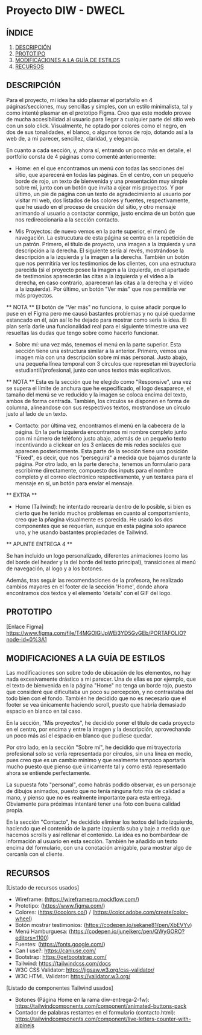 # Proyecto DIW - DWECL

## ÍNDICE   
1. [DESCRIPCIÓN](#id1)
2. [PROTOTIPO](#id2)
3. [MODIFICACIONES A LA GUÍA DE ESTILOS](#id3)
4. [RECURSOS](#id4)

## DESCRIPCIÓN<a name="id1"></a>
Para el proyecto, mi idea ha sido plasmar el portafolio en 4 páginas/secciones, muy sencillas y simples, con un estilo minimalista,
tal y como intenté plasmar en el prototipo Figma. Creo que este modelo provee de mucha accesibilidad al usuario para llegar
a cualquier parte del sitio web con un solo click. Visualmente, he optado por colores como el negro, en dos de sus tonalidades, 
el blanco, o algunos tonos de rojo, dotando así a la web de, a mi parecer, sencillez, claridad, y elegancia.

En cuanto a cada sección, y, ahora sí, entrando un poco más en detalle, el portfolio consta de 4 páginas como comenté anteriormente:

- Home: en el que encontramos un menú con todas las secciones del sitio, que aparecerá en todas las páginas. En el centro, con un pequeño borde de rojo, un texto de bienvenida y una presentación muy simple sobre mí, junto con un botón que invita a ojear mis proyectos. Y por último, un pie de página con un texto de agradecimiento al usuario por visitar mi web, dos listados de los colores y fuentes, respectivamente, que he usado en el proceso de creación del sitio, y otro mensaje animando al usuario a contactar conmigo, justo encima de un botón que nos redireccionaría a la sección contacto.

- Mis Proyectos: de nuevo vemos en la parte superior, el menú de navegación. La estrucutura de esta página se centra en la repetición de un patrón. Primero, el título de proyecto, una imagen a la izquierda y una descripción a la derecha. El siguiente sería al revés, mostrándose la descripción a la izquierda y la imagen a la derecha. También un botón que nos permitiría ver los testimonios de los clientes, con una estructura parecida (si el proyecto posee la imagen a la izquierda, en el apartado de testimonios aparecerán las citas a la izquierda y el vídeo a la derecha, en caso contrario, apareceran las citas a la derecha y el vídeo a la izquierda). Por último, un botón "Ver más" que nos permitiría ver más proyectos.

** NOTA ** El botón de "Ver más" no funciona, lo quise añadir porque lo puse en el Figma pero me causó bastantes problemas y no quisé quedarme estancado en él, aún así lo he dejado para mostrar como sería la idea. El plan sería darle una funcionalidad real para el siguiente trimestre una vez resueltas las dudas que tengo sobre como hacerlo funcionar. 

- Sobre mí: una vez más, tenemos el menú en la parte superior. Esta sección tiene una estructura similar a la anterior. Primero,
vemos una imagen mía con una descripción sobre mí más personal. Justo abajo, una pequeña línea temporal con 3 círculos que represetan mi trayectoria estudiantil/profesional, junto con unos textos más explicativos. 

** NOTA ** Esta es la sección que he elegido como "Responsive", una vez se supera el límite de anchura que he especificado, el logo desaparece, el tamaño del menú se ve reducido y la imagen se coloca encima del texto, ambos de forma centrada. También, los círculos se disponen en forma de columna, alineandose con sus respectivos textos, mostrandose un círculo justo al lado de un texto.

- Contacto: por última vez, encontramos el menú en la cabecera de la página. En la parte izquierda encontramos mi nombre completo junto con mi número de teléfono justo abajo, además de un pequeño texto incentivando a clickear en los 3 enlaces de mis redes sociales que aparecen posteriormente. Esta parte de la sección tiene una posición "Fixed", es decir, que nos "perseguirá" a medida que bajamos durante la página. Por otro lado, en la parte derecha, tenemos un formulario para escribirme directamente, compuesto dos inputs para el nombre completo y el correo electrónico respectivamente, y un textarea para el mensaje en sí, un botón para envíar el mensaje.

** EXTRA **

- Home (Tailwind): he intentado recrearla dentro de lo posible, si bien es cierto que he tenido muchos problemas en cuanto al comportamiento, creo que la pñagina visualmente es parecida. He usado los dos componentes que se requerían, aunque en esta página solo aparece uno, y he usando bastantes propiedades de Tailwind.

** APUNTE ENTREGA 4 **

Se han incluido un logo personalizado, diferentes animaciones (como las del borde del header y la del borde del texto principal), transiciones al menú de navegación, al logo y a los botones.

Además, tras seguir las recomendaciones de la profesora, he realizado cambios mayores en el footer de la sección 'Home', donde ahora encontramos dos textos y el elemento 'details' con el GIF del logo. 

## PROTOTIPO<a name="id2"></a>
[Enlace Figma] https://www.figma.com/file/T4MGOlGlJpWEi3YD5GvGEb/PORTAFOLIO?node-id=0%3A1

## MODIFICACIONES A LA GUÍA DE ESTILOS<a name="id3"></a>
Las modificaciones son sobre todo de ubicación de los elementos, no hay nada excesivamente drástico a mi parecer. Una de ellas es por ejemplo, que el texto de bienvenida en la página "Home" no tenga un borde rojo, puesto que consideré que dificultaba un poco su percepción, y no contrastaba del todo bien con el fondo. También he decidido que no es necesario que el footer se vea únicamente haciendo scroll, puesto que habría demasiado espacio en blanco en tal caso.

En la sección, "Mis proyectos", he decidido poner el título de cada proyecto en el centro, por encima y entre la imagen y la descripción, aprovechando un poco más así el espacio en blanco que pudiese quedar.

Por otro lado, en la sección "Sobre mí", he decidido que mi trayectoria profesional solo se vería representada por círculos, sin una línea en medio, pues creo que es un cambio mínimo y que realmente tampoco aportaría mucho puesto que pienso que únicamente tal y como está representado ahora se entiende perfectamente.

La supuesta foto "personal", como habrás podido observar, es un personaje de dibujos animados, puesto que no tenía ninguna foto mía de calidad a mano, y pienso que no es realmente importante para esta entrega. Obviamente para próximas intentaré tener una foto con buena calidad propia.

En la sección "Contacto", he decidido eliminar los textos del lado izquierdo, haciendo que el contenido
de la parte izquierda suba y baje a medida que hacemos scrolls y así rellenar el contenido. 
La idea es no bombardear de información al usuario en esta sección. También he añadido un texto encima del formulario, con una conotación amigable, para mostrar algo de cercanía con el cliente.

## RECURSOS<a name="id4"></a>
[Listado de recursos usados]

- Wireframe: (https://wireframepro.mockflow.com/)
- Prototipo: (https://www.figma.com/)
- Colores: (https://coolors.co/) / (https://color.adobe.com/create/color-wheel)
- Botón mostrar testimonios: (https://codepen.io/sekane81/pen/XbEVYv)
- Menú Hamburguesa: (https://codepen.io/juneikerc/pen/QWyGORO?editors=1100)
- Fuentes: (https://fonts.google.com/)
- Can I use?: https://caniuse.com/
- Bootstrap: https://getbootstrap.com/
- Tailwind: https://tailwindcss.com/docs
- W3C CSS Validator: https://jigsaw.w3.org/css-validator/
- W3C HTML Validator: https://validator.w3.org/

[Listado de componentes Tailwind usados]

- Botones (Página Home en la rama diw-entrega-2-fw): https://tailwindcomponents.com/component/animated-buttons-pack
- Contador de palabras restantes en el formulario (contacto.html): https://tailwindcomponents.com/component/live-letters-counter-with-alpinejs
